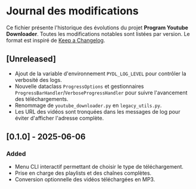 # Journal des modifications

Ce fichier présente l'historique des évolutions du projet **Program Youtube Downloader**.
Toutes les modifications notables sont listées par version.
Le format est inspiré de [Keep a Changelog](https://keepachangelog.com/fr/1.1.0/).

## [Unreleased]
- Ajout de la variable d'environnement `PYDL_LOG_LEVEL` pour contrôler la verbosité des logs.
- Nouvelle dataclass `ProgressOptions` et gestionnaires `ProgressBarHandler`/`VerboseProgressHandler` pour suivre l'avancement des téléchargements.
- Renommage de `youtube_downloader.py` en `legacy_utils.py`.
- Les URL des vidéos sont tronquées dans les messages de log pour éviter d'afficher
  l'adresse complète.

## [0.1.0] - 2025-06-06
### Added
- Menu CLI interactif permettant de choisir le type de téléchargement.
- Prise en charge des playlists et des chaînes complètes.
- Conversion optionnelle des vidéos téléchargées en MP3.

